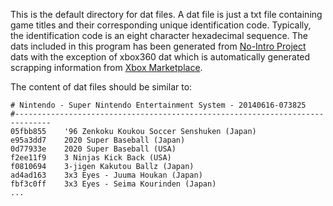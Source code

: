 This is the default directory for dat files. A dat file is just a txt file containing game titles and their
corresponding unique identification code. Typically, the identification code is an eight character hexadecimal sequence.
The dats included in this program has been generated from [No-Intro Project](http://no-intro.org/) dats with the
exception of xbox360 dat which is automatically generated scrapping information from
[Xbox Marketplace](http://marketplace.xbox.com).

The content of dat files should be similar to:

    # Nintendo - Super Nintendo Entertainment System - 20140616-073825
    #------------------------------------------------------------------------------
    05fbb855	'96 Zenkoku Koukou Soccer Senshuken (Japan)
    e95a3dd7	2020 Super Baseball (Japan)
    0d77933e	2020 Super Baseball (USA)
    f2ee11f9	3 Ninjas Kick Back (USA)
    f0810694	3-jigen Kakutou Ballz (Japan)
    ad4ad163	3x3 Eyes - Juuma Houkan (Japan)
    fbf3c0ff	3x3 Eyes - Seima Kourinden (Japan)
    ...
    

